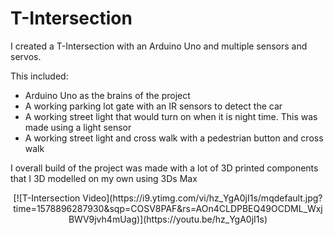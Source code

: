 # T-Intersection

I created a T-Intersection with an Arduino Uno and multiple sensors and servos.

This included:
* Arduino Uno as the brains of the project
* A working parking lot gate with an IR sensors to detect the car
* A working street light that would turn on when it is night time. This was made using a light sensor
* A working street light and cross walk with a pedestrian button and cross walk

I overall build of the project was made with a lot of 3D printed components that I 3D modelled on my own using 3Ds Max
<p align="center">
[![T-Intersection Video](https://i9.ytimg.com/vi/hz_YgA0jI1s/mqdefault.jpg?time=1578896287930&sqp=COSV8PAF&rs=AOn4CLDPBEQ49OCDML_WxjBWV9jvh4mUag)](https://youtu.be/hz_YgA0jI1s)</p>
